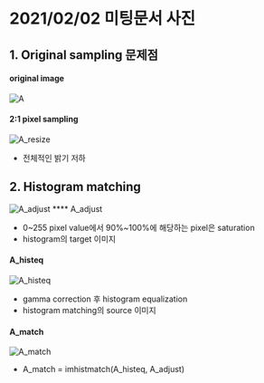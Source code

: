# 2021/02/02 미팅문서 사진

## 1. Original sampling 문제점
#### original image
![A](https://user-images.githubusercontent.com/78393745/106554609-13989f80-655f-11eb-94a1-55fa3b46daad.jpg)

#### 2:1 pixel sampling
![A_resize](https://user-images.githubusercontent.com/78393745/106554632-1dba9e00-655f-11eb-9870-f78831a9a771.jpg)
 * 전체적인 밝기 저하


## 2. Histogram matching
![A_adjust](https://user-images.githubusercontent.com/78393745/106554721-4d69a600-655f-11eb-9f29-60d086e343e0.jpg)
**** A_adjust
 * 0~255 pixel value에서 90%~100%에 해당하는 pixel은 saturation
 * histogram의 target 이미지

#### A_histeq
![A_histeq](https://user-images.githubusercontent.com/78393745/106554749-56f30e00-655f-11eb-9e91-907e13723692.jpg)
 * gamma correction 후 histogram equalization
 * histogram matching의 source 이미지

#### A_match
![A_match](https://user-images.githubusercontent.com/78393745/106554754-59edfe80-655f-11eb-859b-8c83396ff756.jpg)
 * A_match = imhistmatch(A_histeq, A_adjust)
